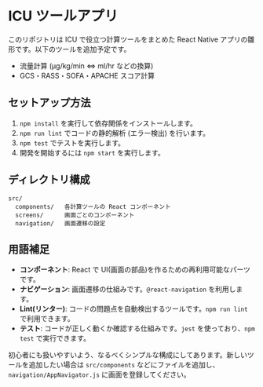 # ICU ツールアプリ

このリポジトリは ICU で役立つ計算ツールをまとめた React Native アプリの雛形です。以下のツールを追加予定です。

- 流量計算 (μg/kg/min ⇔ ml/hr などの換算)
- GCS・RASS・SOFA・APACHE スコア計算

## セットアップ方法

1. `npm install` を実行して依存関係をインストールします。
2. `npm run lint` でコードの静的解析 (エラー検出) を行います。
3. `npm test` でテストを実行します。
4. 開発を開始するには `npm start` を実行します。

## ディレクトリ構成

```
src/
  components/   各計算ツールの React コンポーネント
  screens/      画面ごとのコンポーネント
  navigation/   画面遷移の設定
```

## 用語補足

- **コンポーネント**: React で UI(画面の部品)を作るための再利用可能なパーツです。
- **ナビゲーション**: 画面遷移の仕組みです。`@react-navigation` を利用します。
- **Lint(リンター)**: コードの問題点を自動検出するツールです。`npm run lint` で利用できます。
- **テスト**: コードが正しく動くか確認する仕組みです。`jest` を使っており、`npm test` で実行できます。

初心者にも扱いやすいよう、なるべくシンプルな構成にしてあります。新しいツールを追加したい場合は `src/components` などにファイルを追加し、`navigation/AppNavigator.js` に画面を登録してください。
